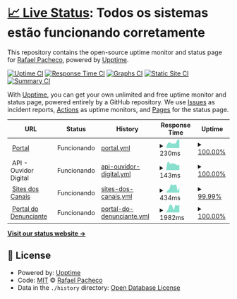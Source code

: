 # [📈 Live Status](https://ravpacheco.github.io/od-status-page): <!--live status--> **Todos os sistemas estão funcionando corretamente**

This repository contains the open-source uptime monitor and status page for [Rafael Pacheco](http://ravpacheco.com/), powered by [Upptime](https://github.com/upptime/upptime).

[![Uptime CI](https://github.com/koj-co/upptime/workflows/Uptime%20CI/badge.svg)](https://github.com/koj-co/upptime/actions?query=workflow%3A%22Uptime+CI%22)
[![Response Time CI](https://github.com/koj-co/upptime/workflows/Response%20Time%20CI/badge.svg)](https://github.com/koj-co/upptime/actions?query=workflow%3A%22Response+Time+CI%22)
[![Graphs CI](https://github.com/koj-co/upptime/workflows/Graphs%20CI/badge.svg)](https://github.com/koj-co/upptime/actions?query=workflow%3A%22Graphs+CI%22)
[![Static Site CI](https://github.com/koj-co/upptime/workflows/Static%20Site%20CI/badge.svg)](https://github.com/koj-co/upptime/actions?query=workflow%3A%22Static+Site+CI%22)
[![Summary CI](https://github.com/koj-co/upptime/workflows/Summary%20CI/badge.svg)](https://github.com/koj-co/upptime/actions?query=workflow%3A%22Summary+CI%22)

With [Upptime](https://upptime.js.org), you can get your own unlimited and free uptime monitor and status page, powered entirely by a GitHub repository. We use [Issues](https://github.com/ravpacheco/od-status-page/issues) as incident reports, [Actions](https://github.com/ravpacheco/od-status-page/actions) as uptime monitors, and [Pages](https://ravpacheco.github.io/od-status-page) for the status page.

<!--start: status pages-->
<!-- This summary is generated by Upptime (https://github.com/upptime/upptime) -->
<!-- Do not edit this manually, your changes will be overwritten -->
<!-- prettier-ignore -->
| URL | Status | History | Response Time | Uptime |
| --- | ------ | ------- | ------------- | ------ |
| <img alt="" src="https://favicons.githubusercontent.com/portal.ouvidordigital.com.br" height="13"> [Portal](https://portal.ouvidordigital.com.br) | Funcionando | [portal.yml](https://github.com/ravpacheco/od-status-page/commits/HEAD/history/portal.yml) | <details><summary><img alt="Response time graph" src="./graphs/portal/response-time-week.png" height="20"> 230ms</summary><br><a href="https://status.ouvidordigital.com.br/history/portal"><img alt="Response time 363" src="https://img.shields.io/endpoint?url=https%3A%2F%2Fraw.githubusercontent.com%2Fravpacheco%2Fod-status-page%2FHEAD%2Fapi%2Fportal%2Fresponse-time.json"></a><br><a href="https://status.ouvidordigital.com.br/history/portal"><img alt="24-hour response time 340" src="https://img.shields.io/endpoint?url=https%3A%2F%2Fraw.githubusercontent.com%2Fravpacheco%2Fod-status-page%2FHEAD%2Fapi%2Fportal%2Fresponse-time-day.json"></a><br><a href="https://status.ouvidordigital.com.br/history/portal"><img alt="7-day response time 230" src="https://img.shields.io/endpoint?url=https%3A%2F%2Fraw.githubusercontent.com%2Fravpacheco%2Fod-status-page%2FHEAD%2Fapi%2Fportal%2Fresponse-time-week.json"></a><br><a href="https://status.ouvidordigital.com.br/history/portal"><img alt="30-day response time 211" src="https://img.shields.io/endpoint?url=https%3A%2F%2Fraw.githubusercontent.com%2Fravpacheco%2Fod-status-page%2FHEAD%2Fapi%2Fportal%2Fresponse-time-month.json"></a><br><a href="https://status.ouvidordigital.com.br/history/portal"><img alt="1-year response time 363" src="https://img.shields.io/endpoint?url=https%3A%2F%2Fraw.githubusercontent.com%2Fravpacheco%2Fod-status-page%2FHEAD%2Fapi%2Fportal%2Fresponse-time-year.json"></a></details> | <details><summary><a href="https://status.ouvidordigital.com.br/history/portal">100.00%</a></summary><a href="https://status.ouvidordigital.com.br/history/portal"><img alt="All-time uptime 99.94%" src="https://img.shields.io/endpoint?url=https%3A%2F%2Fraw.githubusercontent.com%2Fravpacheco%2Fod-status-page%2FHEAD%2Fapi%2Fportal%2Fuptime.json"></a><br><a href="https://status.ouvidordigital.com.br/history/portal"><img alt="24-hour uptime 100.00%" src="https://img.shields.io/endpoint?url=https%3A%2F%2Fraw.githubusercontent.com%2Fravpacheco%2Fod-status-page%2FHEAD%2Fapi%2Fportal%2Fuptime-day.json"></a><br><a href="https://status.ouvidordigital.com.br/history/portal"><img alt="7-day uptime 100.00%" src="https://img.shields.io/endpoint?url=https%3A%2F%2Fraw.githubusercontent.com%2Fravpacheco%2Fod-status-page%2FHEAD%2Fapi%2Fportal%2Fuptime-week.json"></a><br><a href="https://status.ouvidordigital.com.br/history/portal"><img alt="30-day uptime 100.00%" src="https://img.shields.io/endpoint?url=https%3A%2F%2Fraw.githubusercontent.com%2Fravpacheco%2Fod-status-page%2FHEAD%2Fapi%2Fportal%2Fuptime-month.json"></a><br><a href="https://status.ouvidordigital.com.br/history/portal"><img alt="1-year uptime 99.94%" src="https://img.shields.io/endpoint?url=https%3A%2F%2Fraw.githubusercontent.com%2Fravpacheco%2Fod-status-page%2FHEAD%2Fapi%2Fportal%2Fuptime-year.json"></a></details>
| <img alt="" src="https://favicons.githubusercontent.com/null" height="13"> API - Ouvidor Digital | Funcionando | [api-ouvidor-digital.yml](https://github.com/ravpacheco/od-status-page/commits/HEAD/history/api-ouvidor-digital.yml) | <details><summary><img alt="Response time graph" src="./graphs/api-ouvidor-digital/response-time-week.png" height="20"> 143ms</summary><br><a href="https://status.ouvidordigital.com.br/history/api-ouvidor-digital"><img alt="Response time 521" src="https://img.shields.io/endpoint?url=https%3A%2F%2Fraw.githubusercontent.com%2Fravpacheco%2Fod-status-page%2FHEAD%2Fapi%2Fapi-ouvidor-digital%2Fresponse-time.json"></a><br><a href="https://status.ouvidordigital.com.br/history/api-ouvidor-digital"><img alt="24-hour response time 121" src="https://img.shields.io/endpoint?url=https%3A%2F%2Fraw.githubusercontent.com%2Fravpacheco%2Fod-status-page%2FHEAD%2Fapi%2Fapi-ouvidor-digital%2Fresponse-time-day.json"></a><br><a href="https://status.ouvidordigital.com.br/history/api-ouvidor-digital"><img alt="7-day response time 143" src="https://img.shields.io/endpoint?url=https%3A%2F%2Fraw.githubusercontent.com%2Fravpacheco%2Fod-status-page%2FHEAD%2Fapi%2Fapi-ouvidor-digital%2Fresponse-time-week.json"></a><br><a href="https://status.ouvidordigital.com.br/history/api-ouvidor-digital"><img alt="30-day response time 134" src="https://img.shields.io/endpoint?url=https%3A%2F%2Fraw.githubusercontent.com%2Fravpacheco%2Fod-status-page%2FHEAD%2Fapi%2Fapi-ouvidor-digital%2Fresponse-time-month.json"></a><br><a href="https://status.ouvidordigital.com.br/history/api-ouvidor-digital"><img alt="1-year response time 521" src="https://img.shields.io/endpoint?url=https%3A%2F%2Fraw.githubusercontent.com%2Fravpacheco%2Fod-status-page%2FHEAD%2Fapi%2Fapi-ouvidor-digital%2Fresponse-time-year.json"></a></details> | <details><summary><a href="https://status.ouvidordigital.com.br/history/api-ouvidor-digital">100.00%</a></summary><a href="https://status.ouvidordigital.com.br/history/api-ouvidor-digital"><img alt="All-time uptime 100.00%" src="https://img.shields.io/endpoint?url=https%3A%2F%2Fraw.githubusercontent.com%2Fravpacheco%2Fod-status-page%2FHEAD%2Fapi%2Fapi-ouvidor-digital%2Fuptime.json"></a><br><a href="https://status.ouvidordigital.com.br/history/api-ouvidor-digital"><img alt="24-hour uptime 100.00%" src="https://img.shields.io/endpoint?url=https%3A%2F%2Fraw.githubusercontent.com%2Fravpacheco%2Fod-status-page%2FHEAD%2Fapi%2Fapi-ouvidor-digital%2Fuptime-day.json"></a><br><a href="https://status.ouvidordigital.com.br/history/api-ouvidor-digital"><img alt="7-day uptime 100.00%" src="https://img.shields.io/endpoint?url=https%3A%2F%2Fraw.githubusercontent.com%2Fravpacheco%2Fod-status-page%2FHEAD%2Fapi%2Fapi-ouvidor-digital%2Fuptime-week.json"></a><br><a href="https://status.ouvidordigital.com.br/history/api-ouvidor-digital"><img alt="30-day uptime 100.00%" src="https://img.shields.io/endpoint?url=https%3A%2F%2Fraw.githubusercontent.com%2Fravpacheco%2Fod-status-page%2FHEAD%2Fapi%2Fapi-ouvidor-digital%2Fuptime-month.json"></a><br><a href="https://status.ouvidordigital.com.br/history/api-ouvidor-digital"><img alt="1-year uptime 100.00%" src="https://img.shields.io/endpoint?url=https%3A%2F%2Fraw.githubusercontent.com%2Fravpacheco%2Fod-status-page%2FHEAD%2Fapi%2Fapi-ouvidor-digital%2Fuptime-year.json"></a></details>
| <img alt="" src="https://favicons.githubusercontent.com/ouvidordigital.com.br" height="13"> [Sites dos Canais](https://ouvidordigital.com.br/od) | Funcionando | [sites-dos-canais.yml](https://github.com/ravpacheco/od-status-page/commits/HEAD/history/sites-dos-canais.yml) | <details><summary><img alt="Response time graph" src="./graphs/sites-dos-canais/response-time-week.png" height="20"> 434ms</summary><br><a href="https://status.ouvidordigital.com.br/history/sites-dos-canais"><img alt="Response time 344" src="https://img.shields.io/endpoint?url=https%3A%2F%2Fraw.githubusercontent.com%2Fravpacheco%2Fod-status-page%2FHEAD%2Fapi%2Fsites-dos-canais%2Fresponse-time.json"></a><br><a href="https://status.ouvidordigital.com.br/history/sites-dos-canais"><img alt="24-hour response time 403" src="https://img.shields.io/endpoint?url=https%3A%2F%2Fraw.githubusercontent.com%2Fravpacheco%2Fod-status-page%2FHEAD%2Fapi%2Fsites-dos-canais%2Fresponse-time-day.json"></a><br><a href="https://status.ouvidordigital.com.br/history/sites-dos-canais"><img alt="7-day response time 434" src="https://img.shields.io/endpoint?url=https%3A%2F%2Fraw.githubusercontent.com%2Fravpacheco%2Fod-status-page%2FHEAD%2Fapi%2Fsites-dos-canais%2Fresponse-time-week.json"></a><br><a href="https://status.ouvidordigital.com.br/history/sites-dos-canais"><img alt="30-day response time 341" src="https://img.shields.io/endpoint?url=https%3A%2F%2Fraw.githubusercontent.com%2Fravpacheco%2Fod-status-page%2FHEAD%2Fapi%2Fsites-dos-canais%2Fresponse-time-month.json"></a><br><a href="https://status.ouvidordigital.com.br/history/sites-dos-canais"><img alt="1-year response time 344" src="https://img.shields.io/endpoint?url=https%3A%2F%2Fraw.githubusercontent.com%2Fravpacheco%2Fod-status-page%2FHEAD%2Fapi%2Fsites-dos-canais%2Fresponse-time-year.json"></a></details> | <details><summary><a href="https://status.ouvidordigital.com.br/history/sites-dos-canais">99.99%</a></summary><a href="https://status.ouvidordigital.com.br/history/sites-dos-canais"><img alt="All-time uptime 99.96%" src="https://img.shields.io/endpoint?url=https%3A%2F%2Fraw.githubusercontent.com%2Fravpacheco%2Fod-status-page%2FHEAD%2Fapi%2Fsites-dos-canais%2Fuptime.json"></a><br><a href="https://status.ouvidordigital.com.br/history/sites-dos-canais"><img alt="24-hour uptime 100.00%" src="https://img.shields.io/endpoint?url=https%3A%2F%2Fraw.githubusercontent.com%2Fravpacheco%2Fod-status-page%2FHEAD%2Fapi%2Fsites-dos-canais%2Fuptime-day.json"></a><br><a href="https://status.ouvidordigital.com.br/history/sites-dos-canais"><img alt="7-day uptime 99.99%" src="https://img.shields.io/endpoint?url=https%3A%2F%2Fraw.githubusercontent.com%2Fravpacheco%2Fod-status-page%2FHEAD%2Fapi%2Fsites-dos-canais%2Fuptime-week.json"></a><br><a href="https://status.ouvidordigital.com.br/history/sites-dos-canais"><img alt="30-day uptime 100.00%" src="https://img.shields.io/endpoint?url=https%3A%2F%2Fraw.githubusercontent.com%2Fravpacheco%2Fod-status-page%2FHEAD%2Fapi%2Fsites-dos-canais%2Fuptime-month.json"></a><br><a href="https://status.ouvidordigital.com.br/history/sites-dos-canais"><img alt="1-year uptime 99.96%" src="https://img.shields.io/endpoint?url=https%3A%2F%2Fraw.githubusercontent.com%2Fravpacheco%2Fod-status-page%2FHEAD%2Fapi%2Fsites-dos-canais%2Fuptime-year.json"></a></details>
| <img alt="" src="https://favicons.githubusercontent.com/canal.ouvidordigital.com.br" height="13"> [Portal do Denunciante](https://canal.ouvidordigital.com.br/od/form) | Funcionando | [portal-do-denunciante.yml](https://github.com/ravpacheco/od-status-page/commits/HEAD/history/portal-do-denunciante.yml) | <details><summary><img alt="Response time graph" src="./graphs/portal-do-denunciante/response-time-week.png" height="20"> 1982ms</summary><br><a href="https://status.ouvidordigital.com.br/history/portal-do-denunciante"><img alt="Response time 1999" src="https://img.shields.io/endpoint?url=https%3A%2F%2Fraw.githubusercontent.com%2Fravpacheco%2Fod-status-page%2FHEAD%2Fapi%2Fportal-do-denunciante%2Fresponse-time.json"></a><br><a href="https://status.ouvidordigital.com.br/history/portal-do-denunciante"><img alt="24-hour response time 2520" src="https://img.shields.io/endpoint?url=https%3A%2F%2Fraw.githubusercontent.com%2Fravpacheco%2Fod-status-page%2FHEAD%2Fapi%2Fportal-do-denunciante%2Fresponse-time-day.json"></a><br><a href="https://status.ouvidordigital.com.br/history/portal-do-denunciante"><img alt="7-day response time 1982" src="https://img.shields.io/endpoint?url=https%3A%2F%2Fraw.githubusercontent.com%2Fravpacheco%2Fod-status-page%2FHEAD%2Fapi%2Fportal-do-denunciante%2Fresponse-time-week.json"></a><br><a href="https://status.ouvidordigital.com.br/history/portal-do-denunciante"><img alt="30-day response time 1720" src="https://img.shields.io/endpoint?url=https%3A%2F%2Fraw.githubusercontent.com%2Fravpacheco%2Fod-status-page%2FHEAD%2Fapi%2Fportal-do-denunciante%2Fresponse-time-month.json"></a><br><a href="https://status.ouvidordigital.com.br/history/portal-do-denunciante"><img alt="1-year response time 1999" src="https://img.shields.io/endpoint?url=https%3A%2F%2Fraw.githubusercontent.com%2Fravpacheco%2Fod-status-page%2FHEAD%2Fapi%2Fportal-do-denunciante%2Fresponse-time-year.json"></a></details> | <details><summary><a href="https://status.ouvidordigital.com.br/history/portal-do-denunciante">100.00%</a></summary><a href="https://status.ouvidordigital.com.br/history/portal-do-denunciante"><img alt="All-time uptime 99.96%" src="https://img.shields.io/endpoint?url=https%3A%2F%2Fraw.githubusercontent.com%2Fravpacheco%2Fod-status-page%2FHEAD%2Fapi%2Fportal-do-denunciante%2Fuptime.json"></a><br><a href="https://status.ouvidordigital.com.br/history/portal-do-denunciante"><img alt="24-hour uptime 100.00%" src="https://img.shields.io/endpoint?url=https%3A%2F%2Fraw.githubusercontent.com%2Fravpacheco%2Fod-status-page%2FHEAD%2Fapi%2Fportal-do-denunciante%2Fuptime-day.json"></a><br><a href="https://status.ouvidordigital.com.br/history/portal-do-denunciante"><img alt="7-day uptime 100.00%" src="https://img.shields.io/endpoint?url=https%3A%2F%2Fraw.githubusercontent.com%2Fravpacheco%2Fod-status-page%2FHEAD%2Fapi%2Fportal-do-denunciante%2Fuptime-week.json"></a><br><a href="https://status.ouvidordigital.com.br/history/portal-do-denunciante"><img alt="30-day uptime 100.00%" src="https://img.shields.io/endpoint?url=https%3A%2F%2Fraw.githubusercontent.com%2Fravpacheco%2Fod-status-page%2FHEAD%2Fapi%2Fportal-do-denunciante%2Fuptime-month.json"></a><br><a href="https://status.ouvidordigital.com.br/history/portal-do-denunciante"><img alt="1-year uptime 99.96%" src="https://img.shields.io/endpoint?url=https%3A%2F%2Fraw.githubusercontent.com%2Fravpacheco%2Fod-status-page%2FHEAD%2Fapi%2Fportal-do-denunciante%2Fuptime-year.json"></a></details>

<!--end: status pages-->

[**Visit our status website →**](https://ravpacheco.github.io/od-status-page)

## 📄 License

- Powered by: [Upptime](https://github.com/upptime/upptime)
- Code: [MIT](./LICENSE) © [Rafael Pacheco](http://ravpacheco.com/)
- Data in the `./history` directory: [Open Database License](https://opendatacommons.org/licenses/odbl/1-0/)

